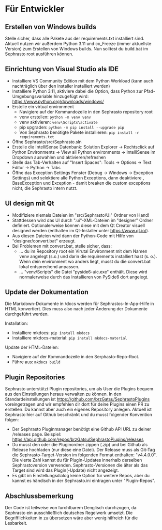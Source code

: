 # Für Entwickler

## Erstellen von Windows builds
Stelle sicher, dass alle Pakete aus der requirements.txt installiert sind. Aktuell nutzen wir außerdem Python 3.11 und cx_Freeze (immer aktuellste Version) zum Erstellen von Windows builds. Nun solltest du build.bat im Sephrasto root ausführen können.

## Einrichtung von Visual Studio als IDE
* Installiere VS Community Edition mit dem Python Workload (kann auch nachträglich über den Installer installiert werden)
* Installiere Python 3.11, aktiviere dabei die Option, dass Python zur Pfad-Umgebungsvariable hinzugefügt wird: https://www.python.org/downloads/windows/
* Erstelle ein virtual environment
    * Navigiere auf der Kommandozeile in den Sephrasto repository root
    * venv erstellen: ```python -m venv venv```
	* venv aktivieren: ```venv\Scripts\activate```
	* pip upgraden: ```python -m pip install --upgrade pip```
	* Von Sephrasto benötigte Pakete installieren: ```pip install -r requirements.txt```
* Öffne Sephrasto/src/Sephrasto.sln
* Erstelle die IntelliSense Datenbank: Solution Explorer -> Rechtsclick auf Python Environments -> View all Python environments -> IntelliSense im Dropdown auswahlen und aktivieren/refreshen
* Stelle das Tab-Verhalten auf "Insert Spaces": Tools -> Options -> Text Editor -> Python -> Tabs
* Öffne das Exception Settings Fenster (Debug -> Windows -> Exception Settings) und selektiere alle Python Exceptions, dann deaktiviere <All Python Exceptions not in this list>, BaseException und Exception - damit breaken die custom exceptions nicht, die Sephrasto intern nutzt.

## UI design mit Qt
* Modifiziere niemals Dateien im "src/Sephrasto/UI" Ordner von Hand!
* Stattdessen wird das UI durch ".ui"-XML-Dateien im "designer" Ordner definiert. Optionalerweise können diese mit dem Qt Creator visuell designed werden (enthalten im Qt-Installer unter https://www.qt.io/).
* Aus diesen Dateien wird dann der Python-Code mit Hilfe von "designer/convert.bat" erzeugt.
* Bei Problemen mit convert.bat, stelle sicher, dass:
    * ... du im Repository root ein Virutal Environment mit dem Namen venv angelegt (s.o.) und darin die requirements installiert hast (s. o.). Wenn dein environment wo anders liegt, musst du die convert.bat lokal entsprechend anpassen.
    * ... "venv/Scripts" die Datei "pyside6-uic.exe" enthält. Diese wird normalerweise durch das Installieren von PySide6 dort angelegt.

## Update der Dokumentation
Die Markdown-Dokumente in /docs werden für Sephrastos-In-App-Hilfe in HTML konvertiert. Dies muss also nach jeder Änderung der Dokumente durchgeführt werden.

Installation:
* Installiere mkdocs: ```pip install mkdocs```
* Installiere mkdocs-material: ```pip install mkdocs-material```

Update der HTML-Dateien:
* Navigiere auf der Kommandozeile in den Serphasto-Repo-Root.
* Führe aus: ```mkdocs build```

## Plugin Repositories
Sephrasto unterstützt Plugin repositories, um als User die Plugins bequem aus den Einstellungen heraus verwalten zu können. In den Standardeinstellungen ist https://github.com/brzGatsu/SephrastoPlugins voreingetragen und wir empfehlen dir dort für deine Plugins einen PR zu erstellen. Du kannst aber auch ein eigenes Repository anlegen. Aktuell ist Sephrasto hier auf Github beschränkt und du musst folgender Konvention folgen:
* Der Sephrasto Pluginmanager benötigt eine Github API URL zu deiner /releases page. Beispiel: https://api.github.com/repos/brzGatsu/SephrastoPlugins/releases
* Du musst den oder die Pluginordner zippen (.zip) und bei Github als Release hochladen (nur diese eine Datei). Der Release muss als Git-Tag die Sephrasto-Target-Version im folgenden Format enthalten: "v4.4.0.0". Die vierte Zahl kannst du für Plugin-Updates innerhalb derselben Sephrastoversion verwenden. Sephrasto-Versionen die älter als das Target sind wird das Plugin(-Update) nicht angezeigt.
* Es gibt im Einstellungsdialog keine Option für weitere Repos, aber du kannst es händisch in der Sephrasto.ini eintragen unter "Plugin-Repos".

## Abschlussbemerkung
Der Code ist teilweise von furchtbarem Denglisch durchzogen, da Sephrasto ein ausschließlich deutsches Regelwerk umsetzt. Die Begrifflichkeiten in zu übersetzen wäre aber wenig hilfreich für die Lesbarkeit.
